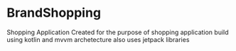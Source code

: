 # BrandShopping
Shopping Application
Created for the purpose of shopping application build using kotlin and mvvm archetecture also uses jetpack libraries
